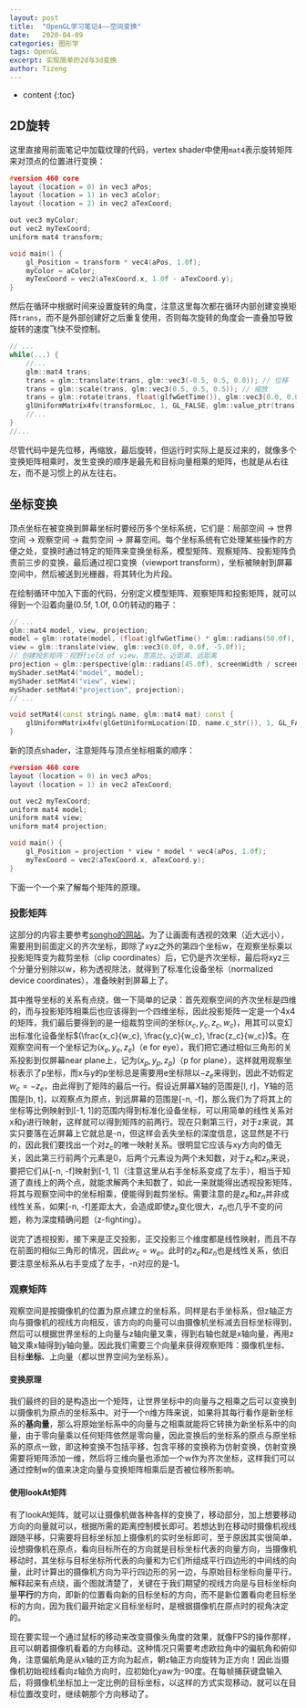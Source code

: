 ```yaml
---
layout: post
title:  "OpenGL学习笔记4——空间变换"
date:   2020-04-09
categories: 图形学
tags: OpenGL
excerpt: 实现简单的2d与3d变换
author: Tizeng
---
```


* content
{:toc}

<head>
    <script src="https://cdn.mathjax.org/mathjax/latest/MathJax.js?config=TeX-AMS-MML_HTMLorMML" type="text/javascript"></script>
    <script type="text/x-mathjax-config">
        MathJax.Hub.Config({
            tex2jax: {
            skipTags: ['script', 'noscript', 'style', 'textarea', 'pre'],
            inlineMath: [['$','$']]
            }
        });
    </script>
</head>

## 2D旋转

这里直接用前面笔记中加载纹理的代码，vertex shader中使用`mat4`表示旋转矩阵来对顶点的位置进行变换：

```c++
#version 460 core
layout (location = 0) in vec3 aPos;
layout (location = 1) in vec3 aColor;
layout (location = 2) in vec2 aTexCoord;

out vec3 myColor;
out vec2 myTexCoord;
uniform mat4 transform;

void main() {
    gl_Position = transform * vec4(aPos, 1.0f);
    myColor = aColor;
    myTexCoord = vec2(aTexCoord.x, 1.0f - aTexCoord.y);
}
```

然后在循环中根据时间来设置旋转的角度，注意这里每次都在循环内部创建变换矩阵`trans`，而不是外部创建好之后重复使用，否则每次旋转的角度会一直叠加导致旋转的速度飞快不受控制。

```c++
// ...
while(...) {
    //...
    glm::mat4 trans;
	trans = glm::translate(trans, glm::vec3(-0.5, 0.5, 0.0)); // 位移
    trans = glm::scale(trans, glm::vec3(0.5, 0.5, 0.5)); // 缩放
    trans = glm::rotate(trans, float(glfwGetTime()), glm::vec3(0.0, 0.0, 1.0)); // 旋转
    glUniformMatrix4fv(transformLoc, 1, GL_FALSE, glm::value_ptr(trans));
    //...
}
//...
```

尽管代码中是先位移，再缩放，最后旋转，但运行时实际上是反过来的，就像多个变换矩阵相乘时，发生变换的顺序是最先和目标向量相乘的矩阵，也就是从右往左，而不是习惯上的从左往右。

## 坐标变换

顶点坐标在被变换到屏幕坐标时要经历多个坐标系统，它们是：局部空间 -> 世界空间 -> 观察空间 -> 裁剪空间 -> 屏幕空间。每个坐标系统有它处理某些操作的方便之处，变换时通过特定的矩阵来变换坐标系，模型矩阵、观察矩阵、投影矩阵负责前三步的变换，最后通过视口变换（viewport transform），坐标被映射到屏幕空间中，然后被送到光栅器，将其转化为片段。

在绘制循环中加入下面的代码，分别定义模型矩阵、观察矩阵和投影矩阵，就可以得到一个沿着向量(0.5f, 1.0f, 0.0f)转动的箱子：

```c++
// ...
glm::mat4 model, view, projection;
model = glm::rotate(model, (float)glfwGetTime() * glm::radians(50.0f), glm::vec3(0.5f, 1.0f, 0.0f));
view = glm::translate(view, glm::vec3(0.0f, 0.0f, -5.0f));
// 创建投影矩阵：视野field of view、宽高比、近距离、远距离
projection = glm::perspective(glm::radians(45.0f), screenWidth / screenHeight, 0.1f, 100.0f);
myShader.setMat4("model", model);
myShader.setMat4("view", view);
myShader.setMat4("projection", projection);
// ...

void setMat4(const string& name, glm::mat4 mat) const {
    glUniformMatrix4fv(glGetUniformLocation(ID, name.c_str()), 1, GL_FALSE, glm::value_ptr(mat));
}
```

新的顶点shader，注意矩阵与顶点坐标相乘的顺序：

```c++
#version 460 core
layout (location = 0) in vec3 aPos;
layout (location = 1) in vec2 aTexCoord;

out vec2 myTexCoord;
uniform mat4 model;
uniform mat4 view;
uniform mat4 projection;

void main() {
    gl_Position = projection * view * model * vec4(aPos, 1.0f);
    myTexCoord = vec2(aTexCoord.x, aTexCoord.y);
}
```

下面一个一个来了解每个矩阵的原理。

### 投影矩阵

这部分的内容主要参考[songho的网站](http://www.songho.ca/opengl/gl_projectionmatrix.html)。为了让画面有透视的效果（近大远小），需要用到前面定义的齐次坐标，即除了xyz之外的第四个坐标w，在观察坐标乘以投影矩阵变为裁剪坐标（clip coordinates）后，它仍是齐次坐标，最后将xyz三个分量分别除以w，称为透视除法，就得到了标准化设备坐标（normalized device coordinates），准备映射到屏幕上了。

其中推导坐标的关系有点绕，做一下简单的记录：首先观察空间的齐次坐标是四维的，而与投影矩阵相乘后也应该得到一个四维坐标，因此投影矩阵一定是一个4x4的矩阵，我们最后要得到的是一组裁剪空间的坐标$(x_c, y_c, z_c, w_c)$，用其可以变幻出标准化设备坐标$(\frac{x_c}{w_c}, \frac{y_c}{w_c}, \frac{z_c}{w_c})$。在观察空间有一个坐标记为$(x_e, y_e, z_e)$（e for eye），我们把它通过相似三角形的关系投影到仅屏幕near plane上，记为$(x_p, y_p, z_p)$（p for plane），这样就用观察坐标表示了p坐标，而x与y的p坐标总是需要用e坐标除以$-z_e$来得到，因此不妨假定$w_c=-z_e$，由此得到了矩阵的最后一行。假设近屏幕X轴的范围是[l, r]，Y轴的范围是[b, t]，以观察点为原点，到远屏幕的范围是[-n, -f]，那么我们为了将其上的坐标等比例映射到[-1, 1]的范围内得到标准化设备坐标，可以用简单的线性关系对x和y进行映射，这样就可以得到矩阵的前两行。现在只剩第三行，对于z来说，其实只要落在近屏幕上它就总是-n，但这样会丢失坐标的深度信息，这显然是不行的，因此我们要找出一个对$z_c$的唯一映射关系。很明显它应该与xy方向的值无关，因此第三行前两个元素是0，后两个元素设为两个未知数，对于$z_e$和$z_n$来说，要把它们从[-n, -f]映射到[-1, 1]（注意这里从右手坐标系变成了左手），相当于知道了直线上的两个点，就能求解两个未知数了，如此一来就能得出透视投影矩阵，将其与观察空间中的坐标相乘，便能得到裁剪坐标。需要注意的是$z_e$和$z_n$并非成线性关系，如果[-n, -f]差距太大，会造成即使$z_e$变化很大，$z_n$也几乎不变的问题，称为深度精确问题（z-fighting）。

说完了透视投影，接下来是正交投影，正交投影三个维度都是线性映射，而且不存在前面的相似三角形的情况，因此$w_c=w_e$。此时的$z_e$和$z_n$也是线性关系，依旧要注意坐标系从右手变成了左手，-n对应的是-1。

### 观察矩阵

观察空间是按摄像机的位置为原点建立的坐标系，同样是右手坐标系，但z轴正方向与摄像机的视线方向相反，该方向的向量可以由摄像机坐标减去目标坐标得到，然后可以根据世界坐标的上向量与z轴向量叉乘，得到右轴也就是x轴向量，再用z轴叉乘x轴得到y轴向量。因此我们需要三个向量来获得观察矩阵：摄像机坐标、目标**坐标**、上向量（都以世界空间为坐标系）。

#### 变换原理

我们最终的目的是构造出一个矩阵，让世界坐标中的向量与之相乘之后可以变换到以摄像机为原点的坐标系中。对于一个n维方阵来说，如果将其每行看作是新坐标系的**基向量**，那么将原始坐标系中的向量与之相乘就能将它转换为新坐标系中的向量，由于零向量乘以任何矩阵依然是零向量，因此变换后的坐标系的原点与原坐标系的原点一致，即这种变换不包括平移，包含平移的变换称为仿射变换，仿射变换需要将矩阵添加一维，然后将三维向量也添加一个w作为齐次坐标，这样我们可以通过控制w的值来决定向量与变换矩阵相乘后是否被位移所影响。

#### 使用lookAt矩阵

有了lookAt矩阵，就可以让摄像机做各种各样的变换了，移动部分，加上想要移动方向的向量就可以，根据所需的距离控制模长即可。若想达到在移动时摄像机视线跟随平移，只需要将目标坐标加上摄像机的实时坐标即可，至于原因其实很简单，设想摄像机在原点，看向目标所在的方向就是目标坐标代表的向量方向，当摄像机移动时，其坐标与目标坐标所代表的向量和为它们所组成平行四边形的中间线的向量，此时计算出的摄像机方向为平行四边形的另一边，与原始目标坐标向量平行。解释起来有点绕，画个图就清楚了，关键在于我们期望的视线方向是与目标坐标向量**平行**的方向，即新的位置看向新的目标坐标的方向，而不是新位置看向老目标坐标的方向，因为我们最开始定义目标坐标时，是根据摄像机在原点时的视角决定的。

现在要实现一个通过鼠标的移动来改变摄像头角度的效果，就像FPS的操作那样，且可以朝着摄像机看着的方向移动。这种情况只需要考虑欧拉角中的偏航角和俯仰角，注意偏航角是从x轴的正方向为起点，朝z轴正方向旋转为正方向！因此当摄像机初始视线看向z轴负方向时，应初始化yaw为-90度。在每帧捕获键盘输入后，将摄像机坐标加上一定比例的目标坐标，以这样的方式实现移动，就可以在目标位置改变时，继续朝那个方向移动了。
